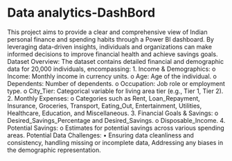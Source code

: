 # Data analytics-DashBord
This project aims to provide a clear and comprehensive view of Indian personal finance and spending habits through a Power BI dashboard. By leveraging data-driven insights, individuals and organizations can make informed decisions to improve financial health and achieve savings goals.
Dataset Overview:
The dataset contains detailed financial and demographic data for 20,000 individuals, encompassing:
1.
Income & Demographics:
o
Income: Monthly income in currency units.
o
Age: Age of the individual.
o
Dependents: Number of dependents.
o
Occupation: Job role or employment type.
o
City_Tier: Categorical variable for living area tier (e.g., Tier 1, Tier 2).
2.
Monthly Expenses:
o
Categories such as Rent, Loan_Repayment, Insurance, Groceries, Transport, Eating_Out, Entertainment, Utilities, Healthcare, Education, and Miscellaneous.
3.
Financial Goals & Savings:
o
Desired_Savings_Percentage and Desired_Savings.
o
Disposable_Income.
4.
Potential Savings:
o
Estimates for potential savings across various spending areas.
Potential Data Challenges:
•
Ensuring data cleanliness and consistency, handling missing or incomplete data, Addressing any biases in the demographic representation.
